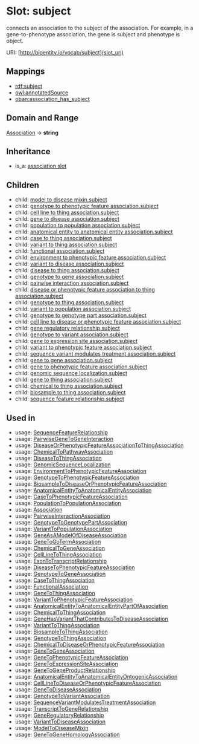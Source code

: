 # Slot: subject


connects an association to the subject of the association. For example, in a gene-to-phenotype association, the gene is subject and phenotype is object.

URI: [http://bioentity.io/vocab/subject](slot_uri)
## Mappings

 * [rdf:subject](http://purl.obolibrary.org/obo/rdf_subject)
 * [owl:annotatedSource](http://purl.obolibrary.org/obo/owl_annotatedSource)
 * [oban:association_has_subject](http://purl.obolibrary.org/obo/oban_association_has_subject)
## Domain and Range

[Association](Association.md) -> **string**
## Inheritance

 *  is_a: [association slot](association_slot.md)
## Children

 *  child: [model to disease mixin.subject](model_to_disease_mixin_subject.md)
 *  child: [genotype to phenotypic feature association.subject](genotype_to_phenotypic_feature_association_subject.md)
 *  child: [cell line to thing association.subject](cell_line_to_thing_association_subject.md)
 *  child: [gene to disease association.subject](gene_to_disease_association_subject.md)
 *  child: [population to population association.subject](population_to_population_association_subject.md)
 *  child: [anatomical entity to anatomical entity association.subject](anatomical_entity_to_anatomical_entity_association_subject.md)
 *  child: [case to thing association.subject](case_to_thing_association_subject.md)
 *  child: [variant to thing association.subject](variant_to_thing_association_subject.md)
 *  child: [functional association.subject](functional_association_subject.md)
 *  child: [environment to phenotypic feature association.subject](environment_to_phenotypic_feature_association_subject.md)
 *  child: [variant to disease association.subject](variant_to_disease_association_subject.md)
 *  child: [disease to thing association.subject](disease_to_thing_association_subject.md)
 *  child: [genotype to gene association.subject](genotype_to_gene_association_subject.md)
 *  child: [pairwise interaction association.subject](pairwise_interaction_association_subject.md)
 *  child: [disease or phenotypic feature association to thing association.subject](disease_or_phenotypic_feature_association_to_thing_association_subject.md)
 *  child: [genotype to thing association.subject](genotype_to_thing_association_subject.md)
 *  child: [variant to population association.subject](variant_to_population_association_subject.md)
 *  child: [genotype to genotype part association.subject](genotype_to_genotype_part_association_subject.md)
 *  child: [cell line to disease or phenotypic feature association.subject](cell_line_to_disease_or_phenotypic_feature_association_subject.md)
 *  child: [gene regulatory relationship.subject](gene_regulatory_relationship_subject.md)
 *  child: [genotype to variant association.subject](genotype_to_variant_association_subject.md)
 *  child: [gene to expression site association.subject](gene_to_expression_site_association_subject.md)
 *  child: [variant to phenotypic feature association.subject](variant_to_phenotypic_feature_association_subject.md)
 *  child: [sequence variant modulates treatment association.subject](sequence_variant_modulates_treatment_association_subject.md)
 *  child: [gene to gene association.subject](gene_to_gene_association_subject.md)
 *  child: [gene to phenotypic feature association.subject](gene_to_phenotypic_feature_association_subject.md)
 *  child: [genomic sequence localization.subject](genomic_sequence_localization_subject.md)
 *  child: [gene to thing association.subject](gene_to_thing_association_subject.md)
 *  child: [chemical to thing association.subject](chemical_to_thing_association_subject.md)
 *  child: [biosample to thing association.subject](biosample_to_thing_association_subject.md)
 *  child: [sequence feature relationship.subject](sequence_feature_relationship_subject.md)
## Used in

 *  usage: [SequenceFeatureRelationship](SequenceFeatureRelationship.md)
 *  usage: [PairwiseGeneToGeneInteraction](PairwiseGeneToGeneInteraction.md)
 *  usage: [DiseaseOrPhenotypicFeatureAssociationToThingAssociation](DiseaseOrPhenotypicFeatureAssociationToThingAssociation.md)
 *  usage: [ChemicalToPathwayAssociation](ChemicalToPathwayAssociation.md)
 *  usage: [DiseaseToThingAssociation](DiseaseToThingAssociation.md)
 *  usage: [GenomicSequenceLocalization](GenomicSequenceLocalization.md)
 *  usage: [EnvironmentToPhenotypicFeatureAssociation](EnvironmentToPhenotypicFeatureAssociation.md)
 *  usage: [GenotypeToPhenotypicFeatureAssociation](GenotypeToPhenotypicFeatureAssociation.md)
 *  usage: [BiosampleToDiseaseOrPhenotypicFeatureAssociation](BiosampleToDiseaseOrPhenotypicFeatureAssociation.md)
 *  usage: [AnatomicalEntityToAnatomicalEntityAssociation](AnatomicalEntityToAnatomicalEntityAssociation.md)
 *  usage: [CaseToPhenotypicFeatureAssociation](CaseToPhenotypicFeatureAssociation.md)
 *  usage: [PopulationToPopulationAssociation](PopulationToPopulationAssociation.md)
 *  usage: [Association](Association.md)
 *  usage: [PairwiseInteractionAssociation](PairwiseInteractionAssociation.md)
 *  usage: [GenotypeToGenotypePartAssociation](GenotypeToGenotypePartAssociation.md)
 *  usage: [VariantToPopulationAssociation](VariantToPopulationAssociation.md)
 *  usage: [GeneAsAModelOfDiseaseAssociation](GeneAsAModelOfDiseaseAssociation.md)
 *  usage: [GeneToGoTermAssociation](GeneToGoTermAssociation.md)
 *  usage: [ChemicalToGeneAssociation](ChemicalToGeneAssociation.md)
 *  usage: [CellLineToThingAssociation](CellLineToThingAssociation.md)
 *  usage: [ExonToTranscriptRelationship](ExonToTranscriptRelationship.md)
 *  usage: [DiseaseToPhenotypicFeatureAssociation](DiseaseToPhenotypicFeatureAssociation.md)
 *  usage: [GenotypeToGeneAssociation](GenotypeToGeneAssociation.md)
 *  usage: [CaseToThingAssociation](CaseToThingAssociation.md)
 *  usage: [FunctionalAssociation](FunctionalAssociation.md)
 *  usage: [GeneToThingAssociation](GeneToThingAssociation.md)
 *  usage: [VariantToPhenotypicFeatureAssociation](VariantToPhenotypicFeatureAssociation.md)
 *  usage: [AnatomicalEntityToAnatomicalEntityPartOfAssociation](AnatomicalEntityToAnatomicalEntityPartOfAssociation.md)
 *  usage: [ChemicalToThingAssociation](ChemicalToThingAssociation.md)
 *  usage: [GeneHasVariantThatContributesToDiseaseAssociation](GeneHasVariantThatContributesToDiseaseAssociation.md)
 *  usage: [VariantToThingAssociation](VariantToThingAssociation.md)
 *  usage: [BiosampleToThingAssociation](BiosampleToThingAssociation.md)
 *  usage: [GenotypeToThingAssociation](GenotypeToThingAssociation.md)
 *  usage: [ChemicalToDiseaseOrPhenotypicFeatureAssociation](ChemicalToDiseaseOrPhenotypicFeatureAssociation.md)
 *  usage: [GeneToGeneAssociation](GeneToGeneAssociation.md)
 *  usage: [GeneToPhenotypicFeatureAssociation](GeneToPhenotypicFeatureAssociation.md)
 *  usage: [GeneToExpressionSiteAssociation](GeneToExpressionSiteAssociation.md)
 *  usage: [GeneToGeneProductRelationship](GeneToGeneProductRelationship.md)
 *  usage: [AnatomicalEntityToAnatomicalEntityOntogenicAssociation](AnatomicalEntityToAnatomicalEntityOntogenicAssociation.md)
 *  usage: [CellLineToDiseaseOrPhenotypicFeatureAssociation](CellLineToDiseaseOrPhenotypicFeatureAssociation.md)
 *  usage: [GeneToDiseaseAssociation](GeneToDiseaseAssociation.md)
 *  usage: [GenotypeToVariantAssociation](GenotypeToVariantAssociation.md)
 *  usage: [SequenceVariantModulatesTreatmentAssociation](SequenceVariantModulatesTreatmentAssociation.md)
 *  usage: [TranscriptToGeneRelationship](TranscriptToGeneRelationship.md)
 *  usage: [GeneRegulatoryRelationship](GeneRegulatoryRelationship.md)
 *  usage: [VariantToDiseaseAssociation](VariantToDiseaseAssociation.md)
 *  usage: [ModelToDiseaseMixin](ModelToDiseaseMixin.md)
 *  usage: [GeneToGeneHomologyAssociation](GeneToGeneHomologyAssociation.md)
